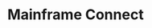 ---
description: Artwork for Mainframe Connect
title: Mainframe Connect
level: Other Logos
featured_image: /color/SVG/mainframe_connect.svg
layout: logos
---